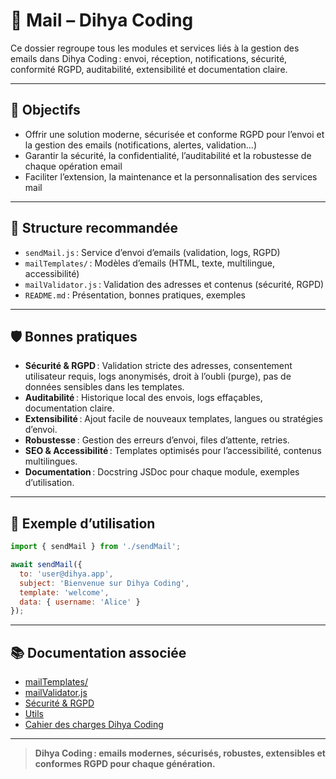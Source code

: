 # 📧 Mail – Dihya Coding

Ce dossier regroupe tous les modules et services liés à la gestion des emails dans Dihya Coding : envoi, réception, notifications, sécurité, conformité RGPD, auditabilité, extensibilité et documentation claire.

---

## 🚀 Objectifs

- Offrir une solution moderne, sécurisée et conforme RGPD pour l’envoi et la gestion des emails (notifications, alertes, validation…)
- Garantir la sécurité, la confidentialité, l’auditabilité et la robustesse de chaque opération email
- Faciliter l’extension, la maintenance et la personnalisation des services mail

---

## 📁 Structure recommandée

- `sendMail.js` : Service d’envoi d’emails (validation, logs, RGPD)
- `mailTemplates/` : Modèles d’emails (HTML, texte, multilingue, accessibilité)
- `mailValidator.js` : Validation des adresses et contenus (sécurité, RGPD)
- `README.md` : Présentation, bonnes pratiques, exemples

---

## 🛡️ Bonnes pratiques

- **Sécurité & RGPD** : Validation stricte des adresses, consentement utilisateur requis, logs anonymisés, droit à l’oubli (purge), pas de données sensibles dans les templates.
- **Auditabilité** : Historique local des envois, logs effaçables, documentation claire.
- **Extensibilité** : Ajout facile de nouveaux templates, langues ou stratégies d’envoi.
- **Robustesse** : Gestion des erreurs d’envoi, files d’attente, retries.
- **SEO & Accessibilité** : Templates optimisés pour l’accessibilité, contenus multilingues.
- **Documentation** : Docstring JSDoc pour chaque module, exemples d’utilisation.

---

## 📝 Exemple d’utilisation

```js
import { sendMail } from './sendMail';

await sendMail({
  to: 'user@dihya.app',
  subject: 'Bienvenue sur Dihya Coding',
  template: 'welcome',
  data: { username: 'Alice' }
});
```

---

## 📚 Documentation associée

- [mailTemplates/](./mailTemplates/)
- [mailValidator.js](./mailValidator.js)
- [Sécurité & RGPD](../docs/security.md)
- [Utils](../utils/README.md)
- [Cahier des charges Dihya Coding](../../../docs/user_guide/README.md)

---

> **Dihya Coding : emails modernes, sécurisés, robustes, extensibles et conformes RGPD pour chaque génération.**